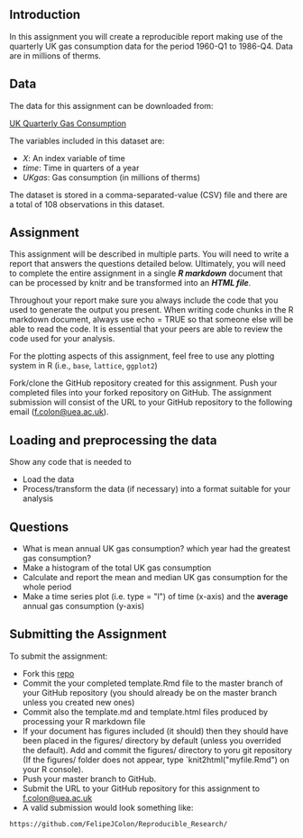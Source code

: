 ## Introduction

In this assignment you will create a reproducible report 
making use of the quarterly UK gas consumption data for the period
1960-Q1 to 1986-Q4. Data are in millions of therms.

## Data
The data for this assignment can be downloaded from:

[UK Quarterly Gas Consumption](https://vincentarelbundock.github.io/Rdatasets/csv/datasets/UKgas.csv)

The variables included in this dataset are:

  - *X*: An index variable of time
  - *time*: Time in quarters of a year
  - *UKgas*: Gas consumption (in millions of therms)

The dataset is stored in a comma-separated-value (CSV) file and there are a total of 108 observations in this dataset.

## Assignment

This assignment will be described in multiple parts. You will need
to write a report that answers the questions detailed below. Ultimately, 
you will need to complete the entire assignment in a single **_R markdown_**
document that can be processed by knitr and be transformed into an 
**_HTML file_**.

Throughout your report make sure you always include the code that you used 
to generate the output you present. When writing code chunks in the R markdown 
document, always use echo = TRUE so that someone else will be able to read 
the code. It is essential that your peers are able to review the code used for 
your analysis.

For the plotting aspects of this assignment, feel free to use any plotting 
system in R (i.e., `base`, `lattice`, `ggplot2`)

Fork/clone the GitHub repository created for this assignment. Push your 
completed files into your forked repository on GitHub. The assignment 
submission will consist of the URL to your GitHub repository to the
following email (f.colon@uea.ac.uk).

## Loading and preprocessing the data
Show any code that is needed to

  - Load the data
  - Process/transform the data (if necessary) into a format suitable for your analysis

## Questions

- What is mean annual UK gas consumption? which year had the greatest gas consumption?
- Make a histogram of the total UK gas consumption
- Calculate and report the mean and median UK gas consumption for the whole period
- Make a time series plot (i.e. type = "l") of time (x-axis) and the **average** annual gas consumption (y-axis)

## Submitting the Assignment

To submit the assignment:

- Fork this [repo](https://github.com/FelipeJColon/Reproducible_Research/)
- Commit the your completed template.Rmd file to the master branch of your GitHub 
repository (you should already be on the master branch unless you created new ones)
- Commit also the template.md and template.html files produced by processing your 
R markdown file
- If your document has figures included (it should) then they should have been 
placed in the figures/ directory by default (unless you overrided the default). 
Add and commit the figures/ directory to yoru git repository (If the figures/ folder
does not appear, type `knit2html("myfile.Rmd") on your R console).
- Push your master branch to GitHub.
- Submit the URL to your GitHub repository for this assignment to f.colon@uea.ac.uk
- A valid submission would look something like:

`https://github.com/FelipeJColon/Reproducible_Research/`




